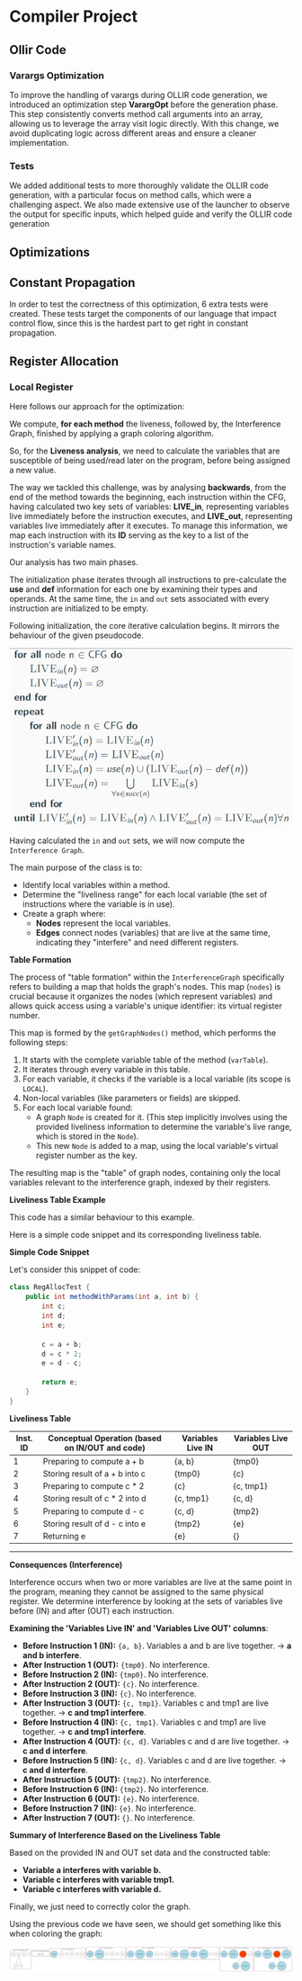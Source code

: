 # Compiler Project

## Ollir Code
### Varargs Optimization
To improve the handling of varargs during OLLIR code generation, we introduced an optimization step **VarargOpt** before the generation phase. This step consistently converts method call arguments into an array, allowing us to leverage the array visit logic directly. With this change, we avoid duplicating logic across different areas and ensure a cleaner implementation.

### Tests
We added additional tests to more thoroughly validate the OLLIR code generation, with a particular focus on method calls, which were a challenging aspect. We also made extensive use of the launcher to observe the output for specific inputs, which helped guide and verify the OLLIR code generation
## Optimizations

## Constant Propagation 

In order to test the correctness of this optimization, 6 extra tests were created. These tests target the components of our language that impact control flow, since this is the hardest part to get right in constant propagation. 

## Register Allocation

### Local Register

Here follows our approach for the optimization:

We compute, **for each method** the liveness, followed by, the Interference Graph, finished by applying a graph coloring algorithm. 

So, for the **Liveness analysis**, we need to calculate the variables that are susceptible of being used/read later on the program, before being assigned a new value.

The way we tackled this challenge, was by analysing **backwards**, from the end of the method towards the beginning, each instruction within the CFG, having calculated two key sets of variables: **LIVE_in**, representing variables live immediately before the instruction executes, and **LIVE_out**, representing variables live immediately after it executes.
To manage this information, we map each instruction with its **ID** serving as the key to a list of the instruction's variable names.

Our analysis has two main phases.

The initialization phase iterates through all instructions to pre-calculate the **use** and **def** information for each one by examining their types and operands. At the same time, the ``in`` and ``out`` sets associated with every instruction are initialized to be empty.

Following initialization, the core iterative calculation begins.
It mirrors the behaviour of the given pseudocode.

![pseudocode.png](assets/pseudocode.png)

Having calculated the ``in`` and ``out`` sets, we will now compute the ``Interference Graph``.

The main purpose of the class is to:

- Identify local variables within a method.
- Determine the "liveliness range" for each local variable (the set of instructions where the variable is in use).
- Create a graph where:
    - **Nodes** represent the local variables.
    - **Edges** connect nodes (variables) that are live at the same time, indicating they "interfere" and need different registers.


**Table Formation** 

The process of "table formation" within the `InterferenceGraph` specifically refers to building a map that holds the graph's nodes. This map (`nodes`) is crucial because it organizes the nodes (which represent variables) and allows quick access using a variable's unique identifier: its virtual register number.

This map is formed by the `getGraphNodes()` method, which performs the following steps:

1. It starts with the complete variable table of the method (`varTable`).
2. It iterates through every variable in this table.
3. For each variable, it checks if the variable is a local variable (its scope is `LOCAL`).
4. Non-local variables (like parameters or fields) are skipped.
5. For each local variable found:
    - A graph `Node` is created for it. (This step implicitly involves using the provided liveliness information to determine the variable's live range, which is stored in the `Node`).
    - This new `Node` is added to a map, using the local variable's virtual register number as the key.

The resulting map is the "table" of graph nodes, containing only the local variables relevant to the interference graph, indexed by their registers.

**Liveliness Table Example**

This code has a similar behaviour to this example.

Here is a simple code snippet and its corresponding liveliness table.

**Simple Code Snippet**

Let's consider this snippet of code:

```java
class RegAllocTest {
    public int methodWithParams(int a, int b) {
        int c;
        int d;
        int e;

        c = a + b;
        d = c * 2;
        e = d - c;

        return e;
    }
}
```

**Liveliness Table**

| Inst. ID | Conceptual Operation (based on IN/OUT and code)        | Variables Live IN | Variables Live OUT |
|----------|---------------------------------------------------------|-------------------|--------------------|
| 1        | Preparing to compute a + b                             | {a, b}            | {tmp0}             |
| 2        | Storing result of a + b into c                         | {tmp0}            | {c}                |
| 3        | Preparing to compute c * 2                             | {c}               | {c, tmp1}          |
| 4        | Storing result of c * 2 into d                         | {c, tmp1}         | {c, d}             |
| 5        | Preparing to compute d - c                             | {c, d}            | {tmp2}             |
| 6        | Storing result of d - c into e                         | {tmp2}            | {e}                |
| 7        | Returning e                                            | {e}               | {}                 |

---

**Consequences (Interference)**

Interference occurs when two or more variables are live at the same point in the program, meaning they cannot be assigned to the same physical register. We determine interference by looking at the sets of variables live before (IN) and after (OUT) each instruction.

**Examining the 'Variables Live IN' and 'Variables Live OUT' columns**:

- **Before Instruction 1 (IN):** `{a, b}`. Variables a and b are live together. → **a and b interfere**.
- **After Instruction 1 (OUT):** `{tmp0}`. No interference.
- **Before Instruction 2 (IN):** `{tmp0}`. No interference.
- **After Instruction 2 (OUT):** `{c}`. No interference.
- **Before Instruction 3 (IN):** `{c}`. No interference.
- **After Instruction 3 (OUT):** `{c, tmp1}`. Variables c and tmp1 are live together. → **c and tmp1 interfere**.
- **Before Instruction 4 (IN):** `{c, tmp1}`. Variables c and tmp1 are live together. → **c and tmp1 interfere**.
- **After Instruction 4 (OUT):** `{c, d}`. Variables c and d are live together. → **c and d interfere**.
- **Before Instruction 5 (IN):** `{c, d}`. Variables c and d are live together. → **c and d interfere**.
- **After Instruction 5 (OUT):** `{tmp2}`. No interference.
- **Before Instruction 6 (IN):** `{tmp2}`. No interference.
- **After Instruction 6 (OUT):** `{e}`. No interference.
- **Before Instruction 7 (IN):** `{e}`. No interference.
- **After Instruction 7 (OUT):** `{}`. No interference.


**Summary of Interference Based on the Liveliness Table**

Based on the provided IN and OUT set data and the constructed table:

- **Variable a interferes with variable b.**
- **Variable c interferes with variable tmp1.**
- **Variable c interferes with variable d.**


Finally, we just need to correctly color the graph.

Using the previous code we have seen, we should get something like this when coloring the graph:

![graph_coloring_sequence.png](assets/graph_coloring_sequence.png)



